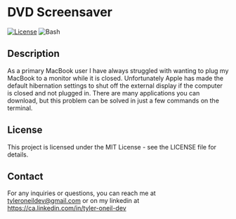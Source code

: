 # DVD Screensaver

[![License](https://img.shields.io/badge/License-MIT-blue.svg)](https://opensource.org/licenses/MIT)
![Bash](https://img.shields.io/badge/Shell_Script-121011?style=for-the-badge&logo=gnu-bash&logoColor=white)

## Description

As a primary MacBook user I have always struggled with wanting to plug my MacBook to a monitor while it is closed. Unfortunately Apple has made the default hibernation settings to shut off the external display if the computer is closed and not plugged in. There are many applications you can download, but this problem can be solved in just a few commands on the terminal.

## License

This project is licensed under the MIT License - see the LICENSE file for details.

## Contact

For any inquiries or questions, you can reach me at tyleroneildev@gmail.com
or on my linkedin at https://ca.linkedin.com/in/tyler-oneil-dev

